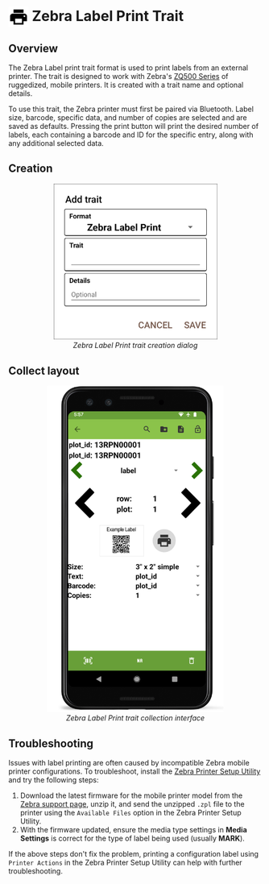 <img ref="print" style="vertical-align: middle;" src="_static/icons/formats/printer.png" width="40px"> Zebra Label Print Trait
==================================================================================

Overview
--------

The Zebra Label print trait format is used to print labels from an
external printer. The trait is designed to work with Zebra's [ZQ500
Series](https://www.zebra.com/us/en/products/printers/mobile/zq500.html)
of ruggedized, mobile printers. It is created with a trait name and
optional details.

To use this trait, the Zebra printer must first be paired via Bluetooth.
Label size, barcode, specific data, and number of copies are selected
and are saved as defaults. Pressing the print button will print the
desired number of labels, each containing a barcode and ID for the
specific entry, along with any additional selected data.

Creation
--------

<figure align="center" class="image">
  <img src="_static/images/traits/formats/create_zebra_label_print.png" width="325px"> 
  <figcaption><i>Zebra Label Print trait creation dialog</i></figcaption> 
</figure>

Collect layout
--------------

<figure align="center" class="image">
  <img src="_static/images/traits/formats/collect_zebra_label_print_framed.png" width="350px"> 
  <figcaption><i>Zebra Label Print trait collection interface</i></figcaption> 
</figure>

Troubleshooting
---------------

Issues with label printing are often caused by incompatible Zebra mobile
printer configurations. To troubleshoot, install the [Zebra Printer
Setup
Utility](<https://play.google.com/store/apps/details?id=com.zebra.printersetup>)
and try the following steps:

1.  Download the latest firmware for the mobile printer model from the
    [Zebra support
    page](<https://www.zebra.com/us/en/support-downloads/printers.html>),
    unzip it, and send the unzipped `.zpl` file to the
    printer using the `Available Files` option in the Zebra Printer
    Setup Utility.
2.  With the firmware updated, ensure the media type settings in **Media
    Settings** is correct for the type of label being used (usually
    **MARK**).

If the above steps don't fix the problem, printing a configuration
label using `Printer Actions` in the Zebra Printer Setup Utility can
help with further troubleshooting.
